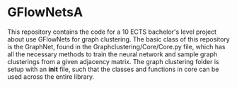 # GFlowNetsA
This repository contains the code for a 10 ECTS bachelor's level project about use GFlowNets for graph clustering.
The basic class of this repository is the GraphNet, found in the Graphclustering/Core/Core.py file, which has all the necessary methods to train the neural network
and sample graph clusterings from a given adjacency matrix. 
The graph clustering folder is setup with an __init__ file, such that the classes and functions in core can be used across the entire library.

